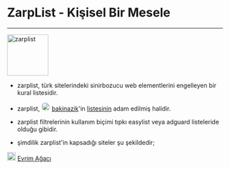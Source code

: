 # ZarpList - Kişisel Bir Mesele
------------
<img title="Kişisel Bir Mesele" src="https://i.imgur.com/wIzRPUF.png" width="96" alt="zarplist" data-canonical-src="https://github.com/denzhaummer/zarplist" style="max-width: 100%;">

- zarplist, türk sitelerindeki sinirbozucu web elementlerini engelleyen bir kural listesidir.

- zarplist, <img title="Evrim Ağacı" src="https://avatars.githubusercontent.com/u/64368231?v=4" width="20" alt="author" data-canonical-src="https://github.com/bakinazik/" style="max-width: 5%; border-radius: 50%;"> [bakinazik](https://github.com/bakinazik/ "bakinazik")'in [listesinin](https://github.com/bakinazik/blocklist "listesinin") adam edilmiş halidir.

- zarplist filtrelerinin kullanım biçimi tıpkı easylist veya adguard listeleride olduğu gibidir.

- şimdilik zarplist'in kapsadığı siteler şu şekildedir;

 <img title="Evrim Ağacı" src="https://evrimagaci.org/public/images/logo/v3.svg?v=1" width="20" alt="evrimagaci" data-canonical-src="https://www.evrimagaci.org" style="max-width: 5%;"> [Evrim Ağacı](http://evrimagaci.org "Evrim Ağacı")
